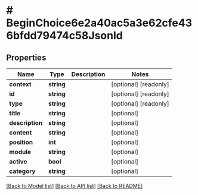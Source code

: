# # BeginChoice6e2a40ac5a3e62cfe436bfdd79474c58Jsonld

## Properties

Name | Type | Description | Notes
------------ | ------------- | ------------- | -------------
**context** | **string** |  | [optional] [readonly]
**id** | **string** |  | [optional] [readonly]
**type** | **string** |  | [optional] [readonly]
**title** | **string** |  | [optional]
**description** | **string** |  | [optional]
**content** | **string** |  | [optional]
**position** | **int** |  | [optional]
**module** | **string** |  | [optional]
**active** | **bool** |  | [optional]
**category** | **string** |  | [optional]

[[Back to Model list]](../../README.md#models) [[Back to API list]](../../README.md#endpoints) [[Back to README]](../../README.md)
